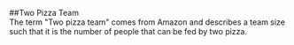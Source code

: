 ##Two Pizza Team  
The term "Two pizza team" comes from Amazon and describes a team size such that it is the number of people that can be fed by two pizza.